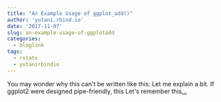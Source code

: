 ```yaml
---
title: "An Example Usage of ggplot_add()"
author: 'yutani.rbind.io'
date: '2017-11-07'
slug: an-example-usage-of-ggplotadd
categories:
  - bloglink
tags:
  - rstats
  - yutanirbindio
---
```


You may wonder why this can't be written like this: Let me explain a bit. If ggplot2 were designed pipe-friendly, this Let's remember this[... <i class="fas fa-external-link-alt"></i>](https://yutani.rbind.io/post/2017-11-07-ggplot-add/)

